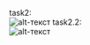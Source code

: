task2:  
![alt-текст](https://replit.com/@EgorKopyl/java-0-EgorKopyl#Solution/task2.1.png.png)
task2.2:  
![alt-текст](https://replit.com/@EgorKopyl/java-0-EgorKopyl#Solution/task2.2.png.png)